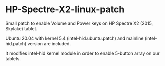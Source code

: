 # HP-Spectre-X2-linux-patch
Small patch to enable Volume and Power keys on HP Spectre X2 (2015, Skylake) tablet.

Ubuntu 20.04 with kernel 5.4 (intel-hid.ubuntu.patch) and mainline (intel-hid.patch) version are included.

It modifies intel-hid kernel module in order to enable 5-button array on our tablets.
